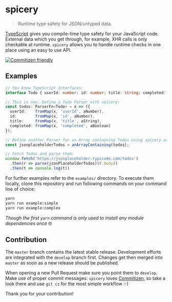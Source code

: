 # spicery

> Runtime type safety for JSON/untyped data.

[TypeScript](https://www.typescriptlang.org/) gives you compile-time type safety for your JavaScript code. External data which you get through, for example, XHR calls is only checkable at runtime. `spicery` allows you to handle runtime checks in one place using an easy to use API.

[![Commitizen friendly](https://img.shields.io/badge/commitizen-friendly-brightgreen.svg)](http://commitizen.github.io/cz-cli/)

## Examples

```typescript
// You know TypeScript Interfaces:
interface Todo { userId: number; id: number; title: string; completed: boolean; }

// This is new: Define a Todo Parser with spicery:
const todos: ParserFn<Todo> = x => ({
  userId:    fromMap(x, 'userId', aNumber),
  id:        fromMap(x, 'id', aNumber),
  title:     fromMap(x, 'title', aString),
  completed: fromMap(x, 'completed', aBoolean)
});

// Define another Parser for an Array containing Todos using spicery array parser:
const jsonplaceholderTodos = anArrayContaining(todos);

// Fetch Todos and parse them:
window.fetch('https://jsonplaceholder.typicode.com/todos')
  .then(r => parse(jsonPlaceholderTodos)(r.body))
  .then(t => console.log(t))
```

For further examples refer to the `examples/` directory. To execute them locally, clone this repository and run following commands on your command line of choice:

```bash
yarn
yarn run example:simple
yarn run example:complex
```

*Though the first `yarn` command is only used to install any module dependencies once* 🤓

## Contribution

The `master` branch contains the latest stable release.
Development efforts are integrated with the `develop` branch first. Changes get then merged into `master` as soon as a new release should be published.

When opening a new Pull Request make sure you point them to `develop`. Make use of proper commit messages: `spicery` loves [Commitizen](http://commitizen.github.io/cz-cli/), so take a look there and use `git cz` for the most simple workflow :-)

Thank you for your contribution!
